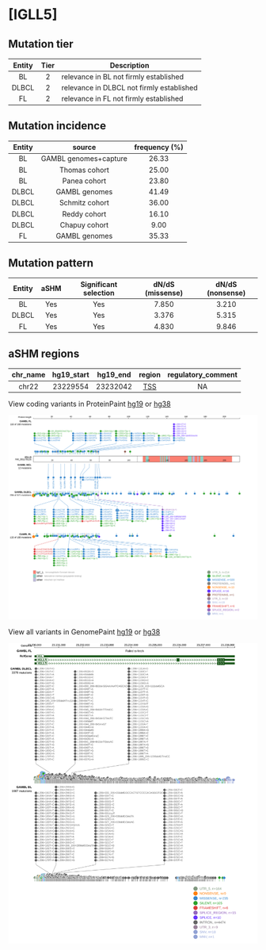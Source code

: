 # [IGLL5]

## Mutation tier

|Entity|Tier|Description                              |
|:------:|:----:|-----------------------------------------|
|BL    |2   |relevance in BL not firmly established   |
|DLBCL |2   |relevance in DLBCL not firmly established|
|FL    |2   |relevance in FL not firmly established   |
## Mutation incidence

|Entity|source               |frequency (%)|
|:------:|:---------------------:|:-------------:|
|BL    |GAMBL genomes+capture|26.33        |
|BL    |Thomas cohort        |25.00        |
|BL    |Panea cohort         |23.80        |
|DLBCL |GAMBL genomes        |41.49        |
|DLBCL |Schmitz cohort       |36.00        |
|DLBCL |Reddy cohort         |16.10        |
|DLBCL |Chapuy cohort        | 9.00        |
|FL    |GAMBL genomes        |35.33        |

## Mutation pattern

|Entity|aSHM|Significant selection|dN/dS (missense)|dN/dS (nonsense)|
|:------:|:----:|:---------------------:|:----------------:|:----------------:|
|BL    |Yes |Yes                  |7.850           |3.210           |
|DLBCL |Yes |Yes                  |3.376           |5.315           |
|FL    |Yes |Yes                  |4.830           |9.846           |

## aSHM regions

|chr_name|hg19_start|hg19_end|region                                                                                    |regulatory_comment|
|:--------:|:----------:|:--------:|:------------------------------------------------------------------------------------------:|:------------------:|
|chr22   |23229554  |23232042|[TSS](https://genome.ucsc.edu/s/rdmorin/GAMBL%20hg19?position=chr22%3A23229554%2D23232042)|NA                |



View coding variants in ProteinPaint [hg19](https://www.bcgsc.ca/downloads/morinlab/GAMBL/test/genes/IGLL5_protein.html)  or [hg38](https://www.bcgsc.ca/downloads/morinlab/GAMBL/test/genes/IGLL5_protein_hg38.html)

![image](images/proteinpaint/IGLL5_NM_001178126.svg)

View all variants in GenomePaint [hg19](https://www.bcgsc.ca/downloads/morinlab/GAMBL/test/genes/IGLL5.html)  or [hg38](https://www.bcgsc.ca/downloads/morinlab/GAMBL/test/genes/IGLL5_hg38.html)

![image](images/proteinpaint/IGLL5.svg)
